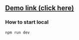 ## [Demo link (click here)](https://planets-moons-xack.vercel.app/)

### How to start local

```bash
npm run dev
```
